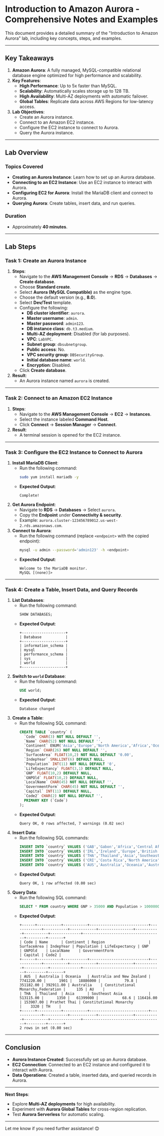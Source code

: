 # Introduction to Amazon Aurora - Comprehensive Notes and Examples

This document provides a detailed summary of the "Introduction to Amazon Aurora" lab, including key concepts, steps, and examples.

---

## **Key Takeaways**
1. **Amazon Aurora**: A fully managed, MySQL-compatible relational database engine optimized for high performance and scalability.
2. **Key Features**:
   - **High Performance**: Up to 5x faster than MySQL.
   - **Scalability**: Automatically scales storage up to 128 TB.
   - **High Availability**: Multi-AZ deployments with automatic failover.
   - **Global Tables**: Replicate data across AWS Regions for low-latency access.
3. **Lab Objectives**:
   - Create an Aurora instance.
   - Connect to an Amazon EC2 instance.
   - Configure the EC2 instance to connect to Aurora.
   - Query the Aurora instance.

---

## **Lab Overview**

### **Topics Covered**
- **Creating an Aurora Instance**: Learn how to set up an Aurora database.
- **Connecting to an EC2 Instance**: Use an EC2 instance to interact with Aurora.
- **Configuring EC2 for Aurora**: Install the MariaDB client and connect to Aurora.
- **Querying Aurora**: Create tables, insert data, and run queries.

### **Duration**
- Approximately **40 minutes**.

---

## **Lab Steps**

### **Task 1: Create an Aurora Instance**
1. **Steps**:
   - Navigate to the **AWS Management Console** → **RDS** → **Databases** → **Create database**.
   - Choose **Standard create**.
   - Select **Aurora (MySQL Compatible)** as the engine type.
   - Choose the default version (e.g., **8.0**).
   - Select **Dev/Test** template.
   - Configure the following:
     - **DB cluster identifier**: `aurora`.
     - **Master username**: `admin`.
     - **Master password**: `admin123`.
     - **DB instance class**: `db.t3.medium`.
     - **Multi-AZ deployment**: Disabled (for lab purposes).
     - **VPC**: `LabVPC`.
     - **Subnet group**: `dbsubnetgroup`.
     - **Public access**: No.
     - **VPC security group**: `DBSecurityGroup`.
     - **Initial database name**: `world`.
     - **Encryption**: Disabled.
   - Click **Create database**.
2. **Result**:
   - An Aurora instance named `aurora` is created.

---

### **Task 2: Connect to an Amazon EC2 Instance**
1. **Steps**:
   - Navigate to the **AWS Management Console** → **EC2** → **Instances**.
   - Select the instance labeled **Command Host**.
   - Click **Connect** → **Session Manager** → **Connect**.
2. **Result**:
   - A terminal session is opened for the EC2 instance.

---

### **Task 3: Configure the EC2 Instance to Connect to Aurora**
1. **Install MariaDB Client**:
   - Run the following command:
     ```bash
     sudo yum install mariadb -y
     ```
   - **Expected Output**:
     ```plaintext
     Complete!
     ```
2. **Get Aurora Endpoint**:
   - Navigate to **RDS** → **Databases** → Select `aurora`.
   - Copy the **Endpoint** under **Connectivity & security**.
   - Example: `aurora.cluster-123456789012.us-west-2.rds.amazonaws.com`.
3. **Connect to Aurora**:
   - Run the following command (replace `<endpoint>` with the copied endpoint):
     ```bash
     mysql -u admin --password='admin123' -h <endpoint>
     ```
   - **Expected Output**:
     ```plaintext
     Welcome to the MariaDB monitor.
     MySQL [(none)]>
     ```

---

### **Task 4: Create a Table, Insert Data, and Query Records**
1. **List Databases**:
   - Run the following command:
     ```sql
     SHOW DATABASES;
     ```
   - **Expected Output**:
     ```plaintext
     +--------------------+
     | Database           |
     +--------------------+
     | information_schema |
     | mysql              |
     | performance_schema |
     | sys                |
     | world              |
     +--------------------+
     ```
2. **Switch to `world` Database**:
   - Run the following command:
     ```sql
     USE world;
     ```
   - **Expected Output**:
     ```plaintext
     Database changed
     ```
3. **Create a Table**:
   - Run the following SQL command:
     ```sql
     CREATE TABLE `country` (
       `Code` CHAR(3) NOT NULL DEFAULT '',
       `Name` CHAR(52) NOT NULL DEFAULT '',
       `Continent` ENUM('Asia','Europe','North America','Africa','Oceania','Antarctica','South America') NOT NULL DEFAULT 'Asia',
       `Region` CHAR(26) NOT NULL DEFAULT '',
       `SurfaceArea` FLOAT(10,2) NOT NULL DEFAULT '0.00',
       `IndepYear` SMALLINT(6) DEFAULT NULL,
       `Population` INT(11) NOT NULL DEFAULT '0',
       `LifeExpectancy` FLOAT(3,1) DEFAULT NULL,
       `GNP` FLOAT(10,2) DEFAULT NULL,
       `GNPOld` FLOAT(10,2) DEFAULT NULL,
       `LocalName` CHAR(45) NOT NULL DEFAULT '',
       `GovernmentForm` CHAR(45) NOT NULL DEFAULT '',
       `Capital` INT(11) DEFAULT NULL,
       `Code2` CHAR(2) NOT NULL DEFAULT '',
       PRIMARY KEY (`Code`)
     );
     ```
   - **Expected Output**:
     ```plaintext
     Query OK, 0 rows affected, 7 warnings (0.02 sec)
     ```
4. **Insert Data**:
   - Run the following SQL commands:
     ```sql
     INSERT INTO `country` VALUES ('GAB','Gabon','Africa','Central Africa',267668.00,1960,1226000,50.1,5493.00,5279.00,'Le Gabon','Republic',902,'GA');
     INSERT INTO `country` VALUES ('IRL','Ireland','Europe','British Islands',70273.00,1921,3775100,76.8,75921.00,73132.00,'Ireland/Éire','Republic',1447,'IE');
     INSERT INTO `country` VALUES ('THA','Thailand','Asia','Southeast Asia',513115.00,1350,61399000,68.6,116416.00,153907.00,'Prathet Thai','Constitutional Monarchy',3320,'TH');
     INSERT INTO `country` VALUES ('CRI','Costa Rica','North America','Central America',51100.00,1821,4023000,75.8,10226.00,9757.00,'Costa Rica','Republic',584,'CR');
     INSERT INTO `country` VALUES ('AUS','Australia','Oceania','Australia and New Zealand',7741220.00,1901,18886000,79.8,351182.00,392911.00,'Australia','Constitutional Monarchy, Federation',135,'AU');
     ```
   - **Expected Output**:
     ```plaintext
     Query OK, 1 row affected (0.00 sec)
     ```
5. **Query Data**:
   - Run the following SQL command:
     ```sql
     SELECT * FROM country WHERE GNP > 35000 AND Population > 10000000;
     ```
   - **Expected Output**:
     ```plaintext
     +------+-----------+-----------+---------------------------+-------------+-----------+------------+----------------+-----------+-----------+--------------+------------------------------------+---------+-------+
     | Code | Name      | Continent | Region                    | SurfaceArea | IndepYear | Population | LifeExpectancy | GNP       | GNPOld    | LocalName    | GovernmentForm                      | Capital | Code2 |
     +------+-----------+-----------+---------------------------+-------------+-----------+------------+----------------+-----------+-----------+--------------+------------------------------------+---------+-------+
     | AUS  | Australia | Oceania   | Australia and New Zealand |  7741220.00 |      1901 |   18886000 |           79.8 | 351182.00 | 392911.00 | Australia    | Constitutional Monarchy,Federation |     135 | AU    |
     | THA  | Thailand  | Asia      | Southeast Asia            |   513115.00 |      1350 |   61399000 |           68.6 | 116416.00 | 153907.00 | Prathet Thai | Constitutional Monarchy             |    3320 | TH    |
     +------+-----------+-----------+---------------------------+-------------+-----------+------------+----------------+-----------+-----------+--------------+------------------------------------+---------+-------+
     2 rows in set (0.00 sec)
     ```

---

## **Conclusion**
- **Aurora Instance Created**: Successfully set up an Aurora database.
- **EC2 Connection**: Connected to an EC2 instance and configured it to interact with Aurora.
- **Data Operations**: Created a table, inserted data, and queried records in Aurora.

---

**Next Steps**:
- Explore **Multi-AZ deployments** for high availability.
- Experiment with **Aurora Global Tables** for cross-region replication.
- Test **Aurora Serverless** for automatic scaling.

--- 

Let me know if you need further assistance! 😊